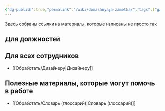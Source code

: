 ```yaml
---
{"dg-publish":true,"permalink":"/wiki/domashnyaya-zametka/","tags":["gardenEntry"]}
---
```


Здесь собраны ссылки на материалы, которые написаны не просто так

## Для должностей

## Для всех сотрудников
- [[Обработать/Дизайнеру\|Дизайнеру]]


## Полезные материалы, которые могут помочь в работе
- [[Обработать/Словарь (глоссарий)\|Словарь (глоссарий)]]

